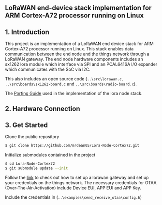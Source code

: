 <h2> LoRaWAN end-device stack implementation for ARM Cortex-A72 processor running on Linux <h2>

## 1. Introduction

This project is an implementation of a LoRaWAN end device stack for ARM Cortex-A72 processor running on Linux. This stack enables data communication between the end node and the things network through a LoRaWAN gateway. The end node hardware components includes an sx1262 lora module which interface via SPI and an PCAL6416A I/O expander which communicates with the SoC via I2C.

This also includes an open source code (`..\src\lorawan.c`, `..\src\boards\sx1262-board.c` and `..\src\boards\radio-board.c`).

The [Porting Guide](https://stackforce.github.io/LoRaMac-doc/LoRaMac-doc-v4.7.0/_p_o_r_t_i_n_g__g_u_i_d_e.html) used in the implementation of the lora node stack.


## 2. Hardware Connection


## 3. Get Started
Clone the public repository

```bash
$ git clone https://github.com/mrdean05/Lora-Node-Cortex72.git
```

Initialize submodules contained in the project
```bash
$ cd Lora-Node-Cortex72
$ git submodule update --init
```

Follow the [link](https://www.waveshare.com/wiki/SX1302_LoRaWAN_Gateway_HAT) to check out how to set up a lorawan gateway and set up your credentials on the things network.
The necessary credentials for OTAA (Over-The-Air-Activation) include Device EUI, APP EUI  and APP Key.

Include the credentials in (`..\examples\send_receive_otaa\config.h`)



